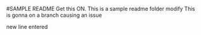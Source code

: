 #SAMPLE README
Get this ON. This is a sample readme folder
modify
This is gonna on a branch causing an issue

new line entered

